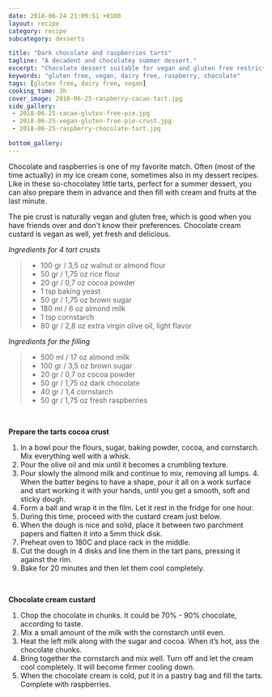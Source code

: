 ```yaml
---
date: 2018-06-24 21:09:51 +0100
layout: recipe
category: recipe
subcategory: desserts

title: "Dark chocolate and raspberries tarts"
tagline: "A decadent and chocolatey summer dessert."
excerpt: "Chocolate dessert suitable for vegan and gluten free restrictions."
keywords: "gluten free, vegan, dairy free, raspberry, chocolate"
tags: [gluten free, dairy free, vegan]
cooking_time: 3h
cover_image: 2018-06-25-raspberry-cacao-tart.jpg
side_gallery:
 - 2018-06-25-cacao-gluten-free-pie.jpg
 - 2018-06-25-vegan-gluten-free-pie-crust.jpg
 - 2018-06-25-raspberry-chocolate-tart.jpg

bottom_gallery:
---
```



Chocolate and raspberries is one of my favorite match. Often (most of the time actually) in my ice cream cone, sometimes also in my dessert recipes. Like in these so-chocolatey little tarts, perfect for a summer dessert, you can also prepare them in advance and then fill with cream and fruits at the last minute.

The pie crust is naturally vegan and gluten free, which is good when you have friends over and don't know their preferences. Chocolate cream custard is vegan as well, yet fresh and delicious.

_Ingredients for 4 tart crusts_

> - 100 gr / 3,5 oz walnut or almond flour
> - 50 gr / 1,75 oz rice flour
> - 20 gr / 0,7 oz  cocoa powder
> - 1 tsp baking yeast
> - 50 gr / 1,75 oz brown sugar
> - 180 ml / 6 oz almond milk
> - 1 tsp cornstarch
> - 80 gr / 2,8 oz extra virgin olive oil, light flavor

_Ingredients for the filling_
> - 500 ml / 17 oz almond milk
> - 100 gr / 3,5 oz brown sugar
> - 20 gr / 0,7 oz  cocoa powder
> - 50 gr / 1,75 oz dark chocolate
> - 40 gr / 1,4 cornstarch
> - 50 gr / 1,75 oz fresh raspberries

<br/>

__Prepare the tarts cocoa crust__
1. In a bowl pour the flours, sugar, baking powder, cocoa, and cornstarch. Mix everything well with a whisk.
2. Pour the olive oil and mix until it becomes a crumbling texture.
3. Pour slowly the almond milk and continue to mix, removing all lumps.   4. When the batter begins to have a shape, pour it all on a work surface and start working it with your hands, until you get a smooth, soft and sticky dough.
5. Form a ball and wrap it in the film. Let it rest in the fridge for one hour.
6. During this time, proceed with the custard cream just below.
7. When the dough is nice and solid, place it between two parchment papers and flatten it into a 5mm thick disk.
8. Preheat oven to 180C and place rack in the middle.
9. Cut the dough in 4 disks and line them in the tart pans, pressing it against the rim.
10. Bake for 20 minutes and then let them cool completely.


<br/>

__Chocolate cream custard__
1. Chop the chocolate in chunks. It could be 70% - 90% chocolate, according to taste.
2. Mix a small amount of the milk with the cornstarch until even.
3. Heat the left milk along with the sugar and cocoa. When it’s hot, ass the chocolate chunks.
4. Bring together the cornstarch and mix well. Turn off and let the cream cool completely. It will become firmer cooling down.
5. When the chocolate cream is cold, put it in a pastry bag and fill the tarts. Complete with raspberries.
